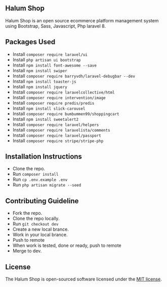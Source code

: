 ## Halum Shop

Halum Shop is an open source ecommerce platform management system using Bootstrap, Sass, Javascript, Php laravel 8.

## Packages Used

-   Install `composer require laravel/ui`
-   Install `php artisan ui bootstrap`
-   Install `npm install font-awesome --save`
-   Install `npm install swiper`
-   Install `composer require barryvdh/laravel-debugbar --dev`
-   Install `npm install toaster-js`
-   Install `npm install jquery`
-   Install `composer require laravelcollective/html`
-   Install `composer require intervention/image`
-   Install `composer require predis/predis`
-   Install `npm install slick-carousel`
-   Install `composer require bumbummen99/shoppingcart`
-   Install `npm install sweetalert2`
-   Install `composer require laravel/helpers`
-   Install `composer require laravelista/comments`
-   Install `composer require laravel/passport`
-   Install `composer require stripe/stripe-php`

## Installation Instructions

-   Clone the repo.
-   Run `composer install`
-   Run `cp .env.example .env`
-   Run `php artisan migrate --seed`

## Contributing Guideline

-   Fork the repo.
-   Clone the repo locally.
-   Run `git checkout dev`
-   Create a new local brance.
-   Work in your local brance.
-   Push to remote
-   When work is tested, done or ready, push to remote
-   Merge to dev.

## License

The Halum Shop is open-sourced software licensed under the [MIT license](https://opensource.org/licenses/MIT).
